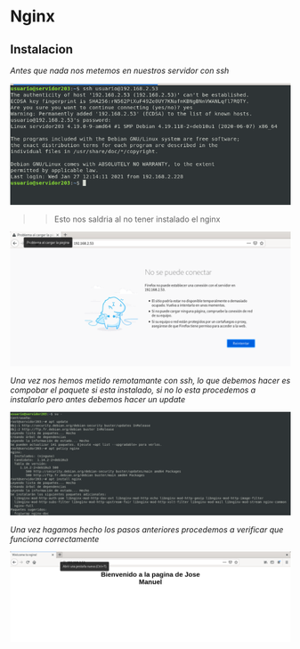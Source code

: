 # Nginx 

 
## Instalacion

*Antes que nada nos metemos en nuestros servidor con ssh*


<img src=/capturas/instalacion1.png width=600px>

 >> Esto nos saldria al no tener instalado el nginx

<img src=/capturas/instalacion3.png width=600px>

*Una vez nos hemos metido remotamante con ssh, lo que debemos hacer es compobar el paquete si esta instalado, si no lo esta procedemos a instalarlo pero antes debemos hacer un update*

<img src=/capturas/instalacion2.png width=600px>

*Una vez hagamos hecho los pasos anteriores procedemos a verificar que funciona correctamente*

<img src=/capturas/instalacion4.png width=600px>



